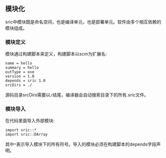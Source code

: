 ## 模块化
sric中模块既是命名空间，也是编译单元，也是部署单元。软件由多个相互依赖的模块组成。

### 模块定义
模块通过构建脚本来定义，构建脚本以scm为扩展名:
```
name = hello
summary = hello
outType = exe
version = 1.0
depends = sric 1.0
srcDirs = ./
```
源码目录srcDirs需要以`/`结尾，编译器会自动搜索目录下的所有.sric文件。


### 模块导入
在代码里面导入外部模块:
```
import sric::*
import sric::DArray
```
其中`*`表示导入模块下的所有符号。导入的模块必须在构建脚本的depends字段声明。
